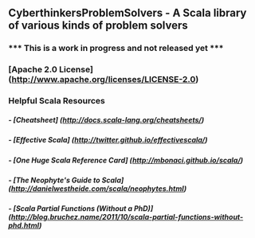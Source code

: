 ## CyberthinkersProblemSolvers - A Scala library of various kinds of problem solvers

### *** This is a work in progress and not released yet ***

### [Apache 2.0 License] (http://www.apache.org/licenses/LICENSE-2.0)

### Helpful Scala Resources
##### - [Cheatsheet] (http://docs.scala-lang.org/cheatsheets/)
##### - [Effective Scala] (http://twitter.github.io/effectivescala/)
##### - [One Huge Scala Reference Card] (http://mbonaci.github.io/scala/)
##### - [The Neophyte's Guide to Scala] (http://danielwestheide.com/scala/neophytes.html)
##### - [Scala Partial Functions (Without a PhD)] (http://blog.bruchez.name/2011/10/scala-partial-functions-without-phd.html)


